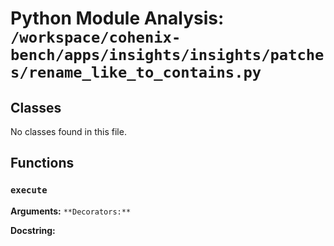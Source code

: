 # Python Module Analysis: `/workspace/cohenix-bench/apps/insights/insights/patches/rename_like_to_contains.py`

## Classes

No classes found in this file.


## Functions

### `execute`
**Arguments:** ``
**Decorators:** ``

**Docstring:**
```

```

